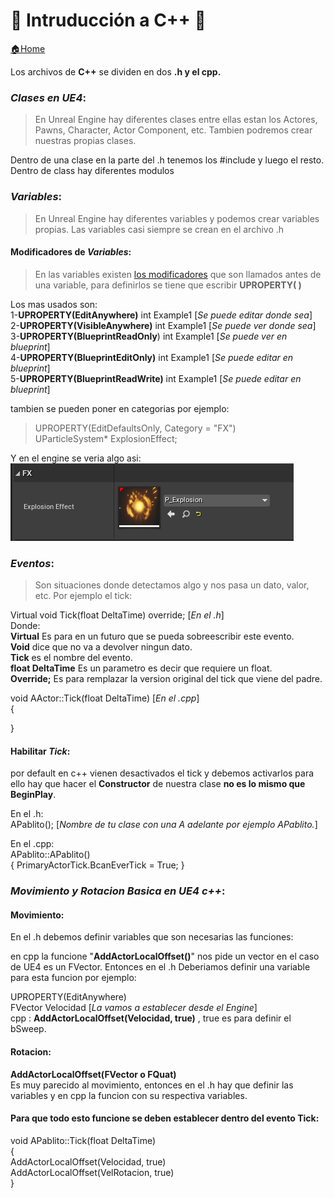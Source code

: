 # 💫 Intruducción a C++ 💫
[🏠Home](Readme.md)

Los archivos de **C++** se dividen en dos **.h y el cpp.**  
### **_Clases en UE4_**:
> En Unreal Engine hay diferentes clases entre ellas estan los Actores, Pawns, Character, Actor Component, etc. Tambien podremos crear nuestras propias clases.

Dentro de una clase en la parte del .h tenemos los #include y luego el resto.
Dentro de class hay diferentes modulos 


### **_Variables_**:
> En Unreal Engine hay diferentes variables y podemos crear variables propias. Las variables casi siempre se crean en el archivo .h

#### Modificadores de _Variables_:
> En las variables existen [los modificadores](https://docs.unrealengine.com/4.26/en-US/ProgrammingAndScripting/GameplayArchitecture/Properties/Specifiers/) que son llamados antes de una variable, para definirlos se tiene que escribir **UPROPERTY( )**   
 
 Los mas usados son:  
 1-**UPROPERTY(EditAnywhere)** int Example1 [_Se puede editar donde sea_]  
 2-**UPROPERTY(VisibleAnywhere)** int Example1 [_Se puede ver donde sea_]  
 3-**UPROPERTY(BlueprintReadOnly**) int Example1 [_Se puede ver en blueprint_]   
 4-**UPROPERTY(BlueprintEditOnly)** int Example1 [_Se puede editar en blueprint_]  
 5-**UPROPERTY(BlueprintReadWrite)** int Example1 [_Se puede editar en blueprint_]

 tambien se pueden poner en categorias por ejemplo:

>UPROPERTY(EditDefaultsOnly, Category = "FX")  
>UParticleSystem* ExplosionEffect;   

Y en el engine se veria algo asi:  
![Muy nashe El pablito!](/Imagenes/Engine/CategoriaExample.png?raw=true "Optional Title")


### **_Eventos_**:

>Son situaciones donde detectamos algo y nos pasa un dato, valor, etc. Por ejemplo el tick:

Virtual void Tick(float DeltaTime) override; [_En el .h_]  
Donde:  
**Virtual** Es para en un futuro que se pueda sobreescribir este evento.  
**Void** dice que no va a devolver ningun dato.  
**Tick** es el nombre del evento.  
**float DeltaTime** Es un parametro es decir que requiere un float.  
**Override;** Es para remplazar la version original del tick que viene del padre.  

void AActor::Tick(float DeltaTime)  [_En el .cpp_]  
{
    
}

#### Habilitar _Tick_:
por default en c++ vienen desactivados el tick y debemos activarlos para ello hay que hacer el **Constructor** de nuestra clase **no es lo mismo que BeginPlay**.    

En el .h:  
APablito(); [_Nombre de tu clase con una A adelante por ejemplo APablito._]  

En el .cpp:  
APablito::APablito()  
{
    PrimaryActorTick.BcanEverTick = True; 
}

### _**Movimiento y Rotacion Basica en UE4 c++**_:

#### Movimiento:  
  
  
En el .h debemos definir variables que son necesarias las funciones: 
 
 en cpp la funcione "**AddActorLocalOffset()**" nos pide un vector en el caso de UE4 es un FVector. Entonces en el .h Deberiamos definir una variable para esta funcion por ejemplo:  

UPROPERTY(EditAnywhere)  
FVector Velocidad [_La vamos a establecer desde el Engine_]  
cpp :
**AddActorLocalOffset(Velocidad, true)**
, true es para definir el bSweep.  
#### Rotacion:
**AddActorLocalOffset(FVector o FQuat)**  
Es muy parecido al movimiento, entonces en el .h hay que definir las variables y en cpp la funcion con su respectiva variables. 

#### Para que todo esto funcione se deben establecer dentro del evento Tick:  

void APablito::Tick(float DeltaTime)   
{  
    AddActorLocalOffset(Velocidad, true)  
    AddActorLocalOffset(VelRotacion, true)  
}



